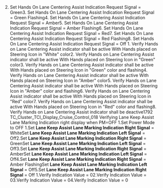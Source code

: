2. Set Hands On Lane Centering Assist Indication Request Signal = Green3. Set Hands On Lane Centering Assist Indication Request Signal = Green Flashing4. Set Hands On Lane Centering Assist Indication Request Signal = Amber5. Set Hands On Lane Centering Assist Indication Request Signal = Amber Flashing6. Set Hands On Lane Centering Assist Indication Request Signal = Red7. Set Hands On Lane Centering Assist Indication Request Signal = Red Flashing8. Set Hands On Lane Centering Assist Indication Request Signal = Off 1. Verify Hands on Lane Centering Assist indicator shall be active With Hands placed on Steering Icon in "White" color2. Verify Hands on Lane Centering Assist indicator shall be active With Hands placed on Steering Icon in "Green" color3. Verify Hands on Lane Centering Assist indicator shall be active With Hands placed on Steering Icon in "Green" color and flashing4. Verify Hands on Lane Centering Assist indicator shall be active With Hands placed on Steering Icon in "Amber" color5. Verify Hands on Lane Centering Assist indicator shall be active With Hands placed on Steering Icon in "Amber" color and flashing6. Verify Hands on Lane Centering Assist indicator shall be active With Hands placed on Steering Icon in "Red" color7. Verify Hands on Lane Centering Assist indicator shall be active With Hands placed on Steering Icon in "Red" color and flashing8. Verify Hands on Lane Centering Assist indicator shall be deactive1792 TC_Cluster_TCI_Display_Cruise_Control_018 Verifying Lane Keep Assist Lane Marking Indication right display when PM=OFF 1.Set Power Mode to OFF 1.Set **Lane Keep Assist Lane Marking Indication Right Signal** = WhiteSet **Lane Keep Assist Lane Marking Indication Left Signal** = Off2.Set **Lane Keep Assist Lane Marking Indication Right Signal** = GreenSet **Lane Keep Assist Lane Marking Indication Left Signal** = Off3.Set **Lane Keep Assist Lane Marking Indication Right Signal** = AmberSet **Lane Keep Assist Lane Marking Indication Left Signal** = Off4.Set **Lane Keep Assist Lane Marking Indication Right Signal** = Amber FlashingSet **Lane Keep Assist Lane Marking Indication Left Signal** = Off5.Set **Lane Keep Assist Lane Marking Indication Right Signal** = Off 1.Verify Indication Value = 02.Verify Indication Value = 03.Verify Indication Value = 04.Verify Indication Value = 0